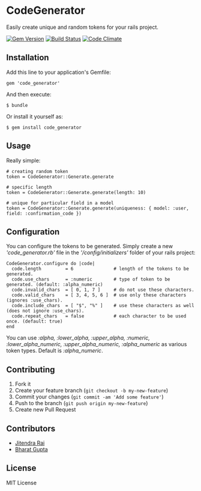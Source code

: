 # CodeGenerator

Easily create unique and random tokens for your rails project.

[![Gem Version](https://badge.fury.io/rb/code_generator.png)](http://badge.fury.io/rb/code_generator)
[![Build Status](https://api.travis-ci.org/Bharat311/code_generator.png?branch=master)](http://travis-ci.org/Bharat311/code_generator)
[![Code Climate](https://codeclimate.com/github/Bharat311/code_generator.png)](https://codeclimate.com/github/Bharat311/code_generator)

## Installation

Add this line to your application's Gemfile:

    gem 'code_generator'

And then execute:

    $ bundle

Or install it yourself as:

    $ gem install code_generator

## Usage

Really simple:

    # creating random token
    token = CodeGenerator::Generate.generate
    
    # specific length
    token = CodeGenerator::Generate.generate(length: 10)

    # unique for particular field in a model
    token = CodeGenerator::Generate.generate(uniqueness: { model: :user, field: :confirmation_code })

## Configuration

You can configure the tokens to be generated. Simply create a new *'code_generator.rb'* file in the *'/config/initializers'* folder of your rails project:

    CodeGenerator.configure do |code|
      code.length         = 6               # length of the tokens to be generated.
      code.use_chars      = :numeric        # type of token to be generated. (default: :alpha_numeric)
      code.invalid_chars  = [ 0, 1, 7 ]     # do not use these characters.
      code.valid_chars    = [ 3, 4, 5, 6 ]  # use only these characters (ignores :use_chars).
      code.include_chars  = [ "$", "%" ]    # use these characters as well (does not ignore :use_chars).
      code.repeat_chars   = false           # each character to be used once. (default: true)
    end

You can use *:alpha, :lower_alpha, :upper_alpha, :numeric, :lower_alpha_numeric, :upper_alpha_numeric, :alpha_numeric* as various token types. Default is *:alpha_numeric*.

## Contributing

1. Fork it
2. Create your feature branch (`git checkout -b my-new-feature`)
3. Commit your changes (`git commit -am 'Add some feature'`)
4. Push to the branch (`git push origin my-new-feature`)
5. Create new Pull Request

## Contributors

* [Jitendra Rai](https://github.com/jitendra)
* [Bharat Gupta](https://github.com/Bharat311)

## License

MIT License